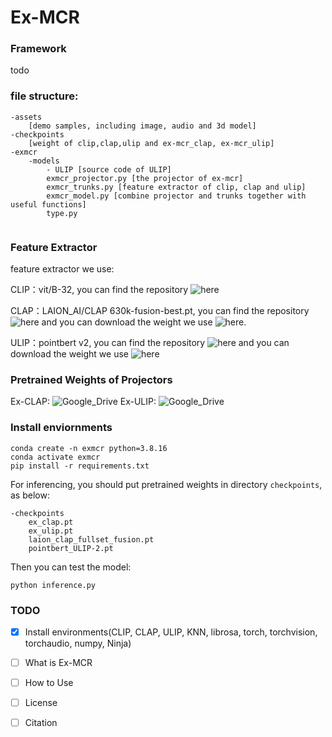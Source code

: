 # Ex-MCR

### Framework

todo

### file structure:
```
-assets
	[demo samples, including image, audio and 3d model]
-checkpoints
	[weight of clip,clap,ulip and ex-mcr_clap, ex-mcr_ulip]
-exmcr
	-models
		- ULIP [source code of ULIP]
		exmcr_projector.py [the projector of ex-mcr]
		exmcr_trunks.py [feature extractor of clip, clap and ulip]
		exmcr_model.py [combine projector and trunks together with useful functions]
		type.py
		
```

### Feature Extractor
feature extractor we use:

CLIP：vit/B-32, you can find the repository ![here](https://huggingface.co/openai/clip-vit-base-patch32)

CLAP：LAION_AI/CLAP 630k-fusion-best.pt, you can find the repository ![here](https://github.com/LAION-AI/CLAP) and you can download the weight we use ![here](https://huggingface.co/lukewys/laion_clap/blob/main/630k-fusion-best.pt).

ULIP：pointbert v2, you can find the repository ![here](https://github.com/salesforce/ULIP) and you can download the weight we use ![here](https://storage.cloud.google.com/sfr-ulip-code-release-research/pretrained_models/ckpt_zero-sho_classification/pointbert_ULIP-2.pt)


### Pretrained Weights of Projectors
Ex-CLAP: ![Google_Drive](https://drive.google.com/file/d/19GNAZi_A7Zqb8ZfDkvo4yIpKinQ-1Sme/view?usp=sharing)
Ex-ULIP: ![Google_Drive](https://drive.google.com/file/d/16QtRCn3U-kfU_xtE0mdYp0fFznJc59F3/view?usp=sharing)

### Install enviornments

```shell
conda create -n exmcr python=3.8.16
conda activate exmcr
pip install -r requirements.txt
```

For inferencing, you should put pretrained weights in directory `checkpoints`, as below:
```
-checkpoints
	ex_clap.pt
	ex_ulip.pt
	laion_clap_fullset_fusion.pt
	pointbert_ULIP-2.pt
```
Then you can test the model:
```shell
python inference.py
```

### TODO

- [x] Install environments(CLIP, CLAP, ULIP, KNN, librosa, torch, torchvision, torchaudio, numpy, Ninja)
- [ ] What is Ex-MCR
- [ ] How to Use
- [ ] License
- [ ] Citation



